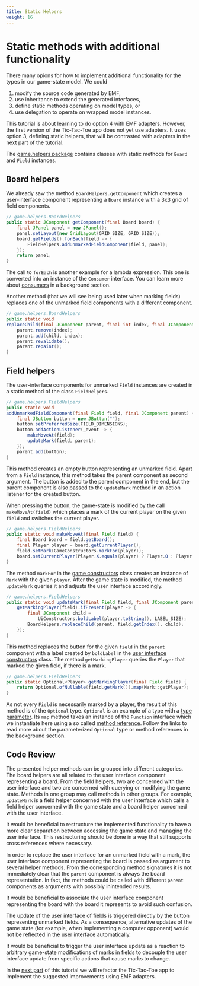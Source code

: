 ```yaml
---
title: Static Helpers
weight: 16
---
```


# Static methods with additional functionality

There many opions for how to implement additional functionality for the types in our game-state model.
We could

1. modify the source code generated by EMF,
2. use inheritance to extend the generated interfaces,
3. define static methods operating on model types, or
4. use delegation to operate on wrapped model instances.

This tutorial is about learning to do option 4 with EMF adapters. However, the first version of the Tic-Tac-Toe app does not yet use adapters.
It uses option 3, defining static helpers, that will be contrasted with adapters in the next part of the tutorial.

[game.helpers package]: https://github.com/sebfisch/emf-adapter-tutorial-code/tree/step1-static-methods-v1/de.sebfisch.tictactoe/src/game/helpers

The [game.helpers package] contains classes with static methods for `Board` and `Field` instances.

## Board helpers

We already saw the method `BoardHelpers.getComponent` which creates a user-interface component representing a `Board` instance with a 3x3 grid of field components.

```java
// game.helpers.BoardHelpers
public static JComponent getComponent(final Board board) {
	final JPanel panel = new JPanel();
	panel.setLayout(new GridLayout(GRID_SIZE, GRID_SIZE));
	board.getFields().forEach(field -> {
		FieldHelpers.addUnmarkedFieldComponent(field, panel);
	});
	return panel;
}
```

[consumers]: ../../background/functional_interfaces#consumers

The call to `forEach` is another example for a lambda expression. This one is converted into an instance of the `Consumer` interface.
You can learn more about [consumers] in a background section.

Another method (that we will see being used later when marking fields) replaces one of the unmarked field components with a different component.

```java
// game.helpers.BoardHelpers
public static void
replaceChild(final JComponent parent, final int index, final JComponent child) {
	parent.remove(index);
	parent.add(child, index);
	parent.revalidate();
	parent.repaint();
}
```

## Field helpers

The user-interface components for unmarked `Field` instances are created in a static method of the class `FieldHelpers`.

```java
// game.helpers.FieldHelpers
public static void
addUnmarkedFieldComponent(final Field field, final JComponent parent) {
	final JButton button = new JButton("");
	button.setPreferredSize(FIELD_DIMENSIONS);
	button.addActionListener(_event -> {
		makeMoveAt(field);
		updateMark(field, parent);
	});
	parent.add(button);
}
```

This method creates an empty button representing an unmarked field.
Apart from a `Field` instance, this method takes the parent component as second argument.
The button is added to the parent component in the end, but the parent component is also passed to the `updateMark` method in an action listener for the created button.

When pressing the button, the game-state is modified by the call `makeMoveAt(field)` which places a mark of the current player on the given `field` and switches the current player.

```java
// game.helpers.FieldHelpers
public static void makeMoveAt(final Field field) {
	final Board board = field.getBoard();
	final Player player = board.getCurrentPlayer();
	field.setMark(GameConstructors.markFor(player));
	board.setCurrentPlayer(Player.X.equals(player) ? Player.O : Player.X);
}
```

[game constructors]: https://github.com/sebfisch/emf-adapter-tutorial-code/blob/step1-static-methods-v1/de.sebfisch.tictactoe/src/constructors/GameConstructors.java

The method `markFor` in the [game constructors] class creates an instance of `Mark` with the given `player`.
After the game state is modified, the method `updateMark` queries it and adjusts the user interface accordingly.

```java
// game.helpers.FieldHelpers
public static void updateMark(final Field field, final JComponent parent) {
	getMarkingPlayer(field).ifPresent(player -> {
		final JComponent child =
			UiConstructors.boldLabel(player.toString(), LABEL_SIZE);
		BoardHelpers.replaceChild(parent, field.getIndex(), child);
	});
}
```

[user interface constructors]: https://github.com/sebfisch/emf-adapter-tutorial-code/blob/step1-static-methods-v1/de.sebfisch.tictactoe/src/constructors/UiConstructors.java

This method replaces the button for the given `field` in the `parent` component with a label created by `boldLabel` in the [user interface constructors] class.
The method `getMarkingPlayer` queries the `Player` that marked the given field, if there is a mark.

```java
// game.helpers.FieldHelpers
public static Optional<Player> getMarkingPlayer(final Field field) {
	return Optional.ofNullable(field.getMark()).map(Mark::getPlayer);
}
```

[type parameter]: ../../background/type_parameters#optional-values
[method reference]: ../../background/functional_interfaces#method-references

As not every `Field` is necessarily marked by a player, the result of this method is of the `Optional` type.
`Optional` is an example of a type with a [type parameter].
Its `map` method takes an instance of the `Function` interface which we instantiate here using a so called [method reference].
Follow the links to read more about the parameterized `Optional` type or method references in the background section.

## Code Review

The presented helper methods can be grouped into different categories.
The board helpers are all related to the user interface component representing a board.
From the field helpers, two are concerned with the user interface and two are concerned with querying or modifying the game state.
Methods in one group may call methods in other groups.
For example, `updateMark` is a field helper concerned with the user interface which calls a field helper concerned with the game state and a board helper concerned with the user interface.

It would be beneficial to restructure the implemented functionality to have a more clear separation between accessing the game state and managing the user interface.
This restructuring should be done in a way that still supports cross references where necessary.

In order to replace the user interface for an unmarked field with a mark, the user interface component representing the board is passed as argument to several helper methods.
From the corresponding method signatures it is not immediately clear that the `parent` component is always the board representation.
In fact, the methods could be called with different `parent` components as arguments with possibly inintended results.

It would be beneficial to associate the user interface component representing the board with the board it represents to avoid such confusion.

The update of the user interface of fields is triggered directly by the button representing unmarked fields.
As a consequence, alternative updates of the game state (for example, when implementing a computer opponent) would not be reflected in the user interface automatically.

It would be beneficial to trigger the user interface update as a reaction to arbitrary game-state modifications of marks in fields to decouple the user interface update from specific actions that cause marks to change.

In the [next part] of this tutorial we will refactor the Tic-Tac-Toe app to implement the suggested improvements using EMF adapters.

[next part]: ../../plain_adapters
